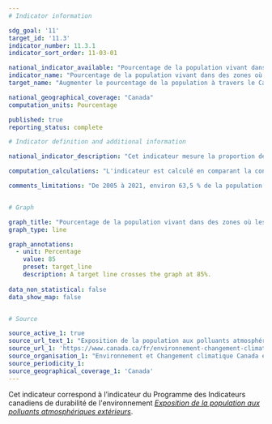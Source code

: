 ```yaml
---
# Indicator information

sdg_goal: '11'
target_id: '11.3'
indicator_number: 11.3.1
indicator_sort_order: 11-03-01

national_indicator_available: "Pourcentage de la population vivant dans des zones où les concentrations des polluants atmosphériques sont inférieures ou égales aux Normes canadiennes de qualité de l’air ambiant de 2020"
indicator_name: "Pourcentage de la population vivant dans des zones où les concentrations des polluants atmosphériques sont inférieures ou égales aux Normes canadiennes de qualité de l’air ambiant de 2020"
target_name: "Augmenter le pourcentage de la population à travers le Canada vivant dans des zones où les concentrations des polluants atmosphériques sont moins élevées ou égales aux normes, d’un pourcentage de 63 % en 2005 à 85 % en 2030"

national_geographical_coverage: "Canada"
computation_units: Pourcentage

published: true
reporting_status: complete

# Indicator definition and additional information

national_indicator_description: "Cet indicateur mesure la proportion de la population canadienne vivant dans des zones où les concentrations des polluants atmosphériques extérieurs étaient inférieures ou égales aux Normes canadiennes de qualité de l’air ambiant (NCQAA, les normes) pour 2020. Les normes sont des objectifs de qualité de l’air pour les concentrations de polluants dans l’air extérieur axées sur la santé et l’environnement. Elles visent à mieux protéger la santé humaine et l’environnement ainsi qu’à favoriser l’amélioration continue de la qualité de l’air partout au Canada. <em>Environnement et Changement climatique Canada (ECCC)</em>" 

computation_calculations: "L'indicateur est calculé en comparant la concentration moyenne des polluants pour chaque zone géographique avec les Normes canadiennes de qualité de l'air ambiant (NCQAA, les normes) de 2020 correspondantes. Les données relatives à la population totale de toutes les zones géographiques où les concentrations moyennes de tous les polluants sont inférieures ou égales aux normes correspondantes sont comparées à celles de la population nationale. <em>(ECCC)</em>"

comments_limitations: "De 2005 à 2021, environ 63,5 % de la population vivait dans des zones couvertes par des stations de surveillance de la qualité de l’air désignée qui répondent aux critères d’exhaustivité des données. L’indicateur se fonde sur l’hypothèse que le reste de la population vit dans des zones où les concentrations d’ozone, de particules fines, de dioxyde de soufre et de dioxyde d’azote dans l’air extérieur sont inférieures ou égales aux normes pour 2020 qui les régissent. Les populations des régions du Nord disposent d’une couverture moins importante, car les stations de surveillance ont tendance à être situées à proximité de zones urbaines qui ont une densité de population plus élevée. En raison de la variabilité imprévisible des phénomènes météorologiques extrêmes, comme les feux de forêt, les résultats peuvent fluctuer considérablement d’une période de déclaration à l’autre. <em>(ECCC)</em>"


# Graph

graph_title: "Pourcentage de la population vivant dans des zones où les concentrations des polluants atmosphériques sont inférieures ou égales aux Normes canadiennes de qualité de l’air ambiant de 2020"
graph_type: line

graph_annotations:
  - unit: Percentage
    value: 85
    preset: target_line
    description: A target line crosses the graph at 85%.
    
data_non_statistical: false
data_show_map: false


# Source

source_active_1: true
source_url_text_1: "Exposition de la population aux polluants atmosphériques extérieurs"
source_url_1: 'https://www.canada.ca/fr/environnement-changement-climatique/services/indicateurs-environnementaux/exposition-population-polluants-atmospheriques-exterieurs.html'
source_organisation_1: "Environnement et Changement climatique Canada et Santé Canada"
source_periodicity_1:
source_geographical_coverage_1: 'Canada'
---
```

Cet indicateur correspond à l’indicateur du Programme des Indicateurs canadiens de durabilité de l'environnement <a href="https://www.canada.ca/fr/environnement-changement-climatique/services/indicateurs-environnementaux/exposition-population-polluants-atmospheriques-exterieurs.html"> <em>Exposition de la population aux polluants atmosphériques extérieurs</em></a>.
